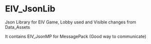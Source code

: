 # EIV_JsonLib
Json Library for EIV Game, Lobby used and Visible changes from Data_Assets

It contains EIV_JsonMP for MessagePack (Good way to communicate)
